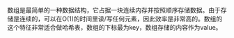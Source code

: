数组是最简单的一种数据结构，它占据一块连续内存并按照顺序存储数据。由于存储是连续的，可以在O\(1\)的时间里读/写任何元素，因此效率是非常高的。数组的这个特征非常适合做哈希表，数组的下标最为key，数组存储的内容作为value。


